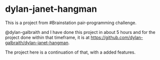 # dylan-janet-hangman

This is a project from #Brainstation pair-programming challenge.

@dylan-galbraith and I have done this project in about 5 hours and for the project done within that timeframe, it is at https://github.com/dylan-galbraith/dylan-janet-hangman. 

The project here is a continuation of that, with a added features.

